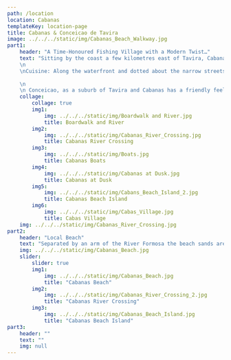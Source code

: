 ```yaml
---
path: /location
location: Cabanas
templateKey: location-page
title: Cabanas & Conceicao de Tavira
image: ../../../static/img/Cabanas_Beach_Walkway.jpg
part1: 
    header: "A Time-Honoured Fishing Village with a Modern Twist…"
    text: "Sitting by the coast a few kilometres east of Tavira, Cabanas was once a traditional Algarvian fishing village with a mix of cobbled back streets and an unfussy waterfront of low-rise buildings looking out across the still lagoon to Cabanas Island. With the age of tourism, Cabanas and its inland neighbour, Conceição, have grown yet retain much of their charm. Attracted by fabulous beaches and a varied selection of cafes, bars and restaurants, both have become popular with Portuguese and foreign visitors alike. The village can be leisurely strolled from end to end in around 30 minutes and offers an excellent choice of restaurants, bars and cafes catering for all palettes - most of which are along the sea front capturing the daytime sunshine. For smaller budgets and a taste of the real Algarve, there are also several traditional bars and Tascas serving typical Portuguese meals in the back streets at very reasonable prices! The village has 2 well stocked supermarkets, and there is a daily fresh food market on the main river front, as well as butcheries and bakeries. Cabanas is not a destination for those seeking activity and night life - the atmosphere is generally relaxed and perfect for socialising, relaxing and dining.
    \n
    \nCuisine: Along the waterfront and dotted about the narrow streets, various restaurants and local eateries provide for all tastes and pockets, with some locally renown establishments always busy – so be sure to book ahead!
    
    \n
    \n Conceicao, as a suburb of Tavira and Cabanas has a friendly feel and offers its visitors a warm welcome. Here you will find here a pleasant selection of café bars where you can sit in the sun and enjoy a refreshment or 2(!) along with 3 restaurants offering good quality Portuguese cuisine. The village also has a post office, cash machine and a mini market"
    collage:
        collage: true
        img1: 
            img: ../../../static/img/Boardwalk and River.jpg
            title: Boardwalk and River
        img2: 
            img: ../../../static/img/Cabanas_River_Crossing.jpg
            title: Cabanas River Crossing
        img3: 
            img: ../../../static/img/Boats.jpg
            title: Cabanas Boats
        img4: 
            img: ../../../static/img/Cabanas at Dusk.jpg
            title: Cabanas at Dusk
        img5: 
            img: ../../../static/img/Cabans_Beach_Island_2.jpg
            title: Cabanas Beach Island
        img6: 
            img: ../../../static/img/Cabas_Village.jpg
            title: Cabas Village
    img: ../../../static/img/Cabanas_River_Crossing.jpg
part2:
    header: "Local Beach"
    text: "Separated by an arm of the River Formosa the beach sands are reached via a short and inexpensive boat crossing, where you will find mile upon mile of dune backed golden sands lapped by the crystal blue waters of the Atlantic Ocean; a paradise just waiting to be explored and enjoyed."
    img: ../../../static/img/Cabanas_Beach.jpg
    slider:
        slider: true
        img1: 
            img: ../../../static/img/Cabanas_Beach.jpg
            title: "Cabanas Beach"
        img2: 
            img: ../../../static/img/Cabanas_River_Crossing_2.jpg
            title: "Cabanas River Crossing"
        img3: 
            img: ../../../static/img/Cabanas_Beach_Island.jpg
            title: "Cabanas Beach Island"
part3:
    header: ""
    text: ""
    img: null
---
```

